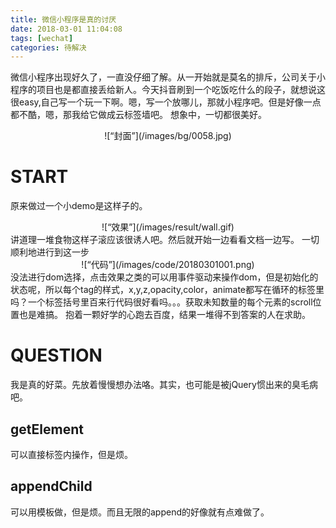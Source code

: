 ```yaml
---
title: 微信小程序是真的讨厌
date: 2018-03-01 11:04:08
tags: [wechat]
categories: 待解决
---
```


   微信小程序出现好久了，一直没仔细了解。从一开始就是莫名的排斥，公司关于小程序的项目也是都直接丢给新人。今天抖音刷到一个吃饭吃什么的段子，就想说这很easy,自己写一个玩一下啊。嗯，写一个放哪儿，那就小程序吧。但是好像一点都不酷，嗯，那我给它做成云标签墙吧。
   想象中，一切都很美好。
<div align=center>
![“封面”](/images/bg/0058.jpg)
</div>

<!--more-->

# START

原来做过一个小demo是这样子的。
<div align=center>
![“效果”](/images/result/wall.gif)
</div>
讲道理一堆食物这样子滚应该很诱人吧。然后就开始一边看看文档一边写。
一切顺利地进行到这一步
<div align=center>
![“代码”](/images/code/20180301001.png)
</div>
没法进行dom选择，点击效果之类的可以用事件驱动来操作dom，但是初始化的状态呢，所以每个tag的样式，x,y,z,opacity,color，animate都写在循环的标签里吗？一个标签括号里百来行代码很好看吗。。。获取未知数量的每个元素的scroll位置也是难搞。
抱着一颗好学的心跑去百度，结果一堆得不到答案的人在求助。

# QUESTION
我是真的好菜。先放着慢慢想办法咯。其实，也可能是被jQuery惯出来的臭毛病吧。
## getElement
可以直接标签内操作，但是烦。
## appendChild
可以用模板做，但是烦。而且无限的append的好像就有点难做了。




